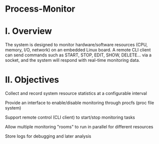 # Process-Monitor
# I. Overview
The system is designed to monitor hardware/software resources (CPU, memory, I/O, network) on an embedded Linux board. A remote CLI client can send commands such as START, STOP, EDIT, SHOW, DELETE... via a socket, and the system will respond with real-time monitoring data.
# II. Objectives
Collect and record system resource statistics at a configurable interval

Provide an interface to enable/disable monitoring through procfs (proc file system)

Support remote control (CLI client) to start/stop monitoring tasks

Allow multiple monitoring "rooms" to run in parallel for different resources

Store logs for debugging and later analysis